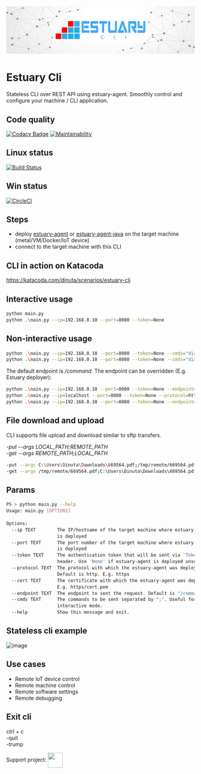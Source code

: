 <h1 align="center"><img src="./docs/images/banner_cli.png" alt="Testing as a service"></h1>  

# Estuary Cli
Stateless CLI over REST API using estuary-agent. Smoothly control and configure your machine / CLI application.

## Code quality
[![Codacy Badge](https://app.codacy.com/project/badge/Grade/086f5a66ac0841c4800dcddfdc9fb3c2)](https://www.codacy.com/gh/estuaryoss/estuary-cli?utm_source=github.com&amp;utm_medium=referral&amp;utm_content=estuaryoss/estuary-cli&amp;utm_campaign=Badge_Grade)
[![Maintainability](https://api.codeclimate.com/v1/badges/8fffe56fb66038d7fa2d/maintainability)](https://codeclimate.com/github/estuaryoss/estuary-cli/maintainability)

## Linux status
[![Build Status](https://travis-ci.org/estuaryoss/estuary-cli.svg?branch=master)](https://travis-ci.org/estuaryoss/estuary-cli)

## Win status
[![CircleCI](https://circleci.com/gh/estuaryoss/estuary-cli.svg?style=svg)](https://circleci.com/gh/estuaryoss/estuary-cli)

## Steps
-  deploy [estuary-agent](https://github.com/estuaryoss/estuary-agent-go) or [estuary-agent-java](https://github.com/estuaryoss/estuary-agent-java)  on the target machine (metal/VM/Docker/IoT device)
-  connect to the target machine with this CLI

## CLI in action on Katacoda
https://katacoda.com/dinuta/scenarios/estuary-cli

## Interactive usage
```bash
python main.py 
python .\main.py --ip=192.168.0.10 --port=8080 --token=None
```

## Non-interactive usage
```bash
python .\main.py --ip=192.168.0.10 --port=8080 --token=None --cmds="dir;;-trump"
python .\main.py --ip=192.168.0.10 --port=8080 --token=None --cmds="dir;;cat requirements.txt;;-trump"
```

The default endpoint is */command*. The endpoint can be overridden (E.g. Estuary deployer):
```bash
python .\main.py --ip=192.168.0.10 --port=8080 --token=None --endpoint=/docker/command --cmds="dir;;cat requirements.txt;;-trump"
python .\main.py --ip=localhost --port=8080 --token=None --protocol=https --cmds="dir;;-get --args README.md;altcva.md;;-quit"
python .\main.py --ip=192.168.0.10 --port=8080 --token=None --endpoint=/kubectl/command --cmds="dir;;cat requirements.txt;;-trump"
```

## File download and upload
CLI supports file upload and download similar to sftp transfers.

*-put --args LOCAL_PATH;REMOTE_PATH*  
*-get --args REMOTE_PATH;LOCAL_PATH*

```bash
-put --args C:\Users\Dinuta\Downloads\669564.pdf;/tmp/remote/669564.pdf
-get --args /tmp/remote/669564.pdf;C:\Users\Dinuta\Downloads\669564.pdf
```

## Params
```bash
PS > python main.py --help
Usage: main.py [OPTIONS]

Options:
  --ip TEXT        The IP/hostname of the target machine where estuary-agent
                   is deployed
  --port TEXT      The port number of the target machine where estuary-agent
                   is deployed
  --token TEXT     The authentication token that will be sent via 'Token'
                   header. Use 'None' if estuary-agent is deployed unsecured
  --protocol TEXT  The protocol with which the estuary-agent was deployed.
                   Default is http. E.g. https
  --cert TEXT      The certificate with which the estuary-agent was deployed.
                   E.g. https/cert.pem
  --endpoint TEXT  The endpoint to sent the request. Default is "/command"
  --cmds TEXT      The commands to be sent separated by ";". Useful for non-
                   interactive mode.
  --help           Show this message and exit.

```

## Stateless cli example  
![image](https://user-images.githubusercontent.com/43060213/79952987-e1142f00-8483-11ea-8fdc-8bef2b7f8d2a.png)  

## Use cases
-  Remote IoT device control
-  Remote machine control
-  Remote software settings
-  Remote debugging

## Exit cli
ctrl + c  
-quit  
-trump  
  
Support project: <a href="https://paypal.me/catalindinuta?locale.x=en_US"><img src="https://lh3.googleusercontent.com/Y2_nyEd0zJftXnlhQrWoweEvAy4RzbpDah_65JGQDKo9zCcBxHVpajYgXWFZcXdKS_o=s180-rw" height="40" width="40" align="center"></a>    
